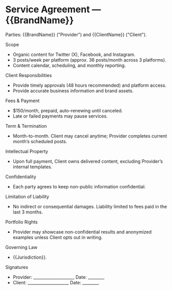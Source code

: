 # Service Agreement — {{BrandName}}

Parties: {{BrandName}} ("Provider") and {{ClientName}} ("Client").

Scope
- Organic content for Twitter (X), Facebook, and Instagram.
- 3 posts/week per platform (approx. 36 posts/month across 3 platforms).
- Content calendar, scheduling, and monthly reporting.

Client Responsibilities
- Provide timely approvals (48 hours recommended) and platform access.
- Provide accurate business information and brand assets.

Fees & Payment
- $150/month, prepaid, auto-renewing until canceled.
- Late or failed payments may pause services.

Term & Termination
- Month-to-month. Client may cancel anytime; Provider completes current month’s scheduled posts.

Intellectual Property
- Upon full payment, Client owns delivered content, excluding Provider’s internal templates.

Confidentiality
- Each party agrees to keep non-public information confidential.

Limitation of Liability
- No indirect or consequential damages. Liability limited to fees paid in the last 3 months.

Portfolio Rights
- Provider may showcase non-confidential results and anonymized examples unless Client opts out in writing.

Governing Law
- {{Jurisdiction}}.

Signatures
- Provider: ____________________   Date: ________
- Client:   ____________________   Date: ________

